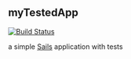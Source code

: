 ## myTestedApp
[![Build Status](https://travis-ci.org/gnuns/mytestedapp.svg?branch=master)](https://travis-ci.org/gnuns/mytestedapp)


a simple [Sails](http://sailsjs.org) application with tests
